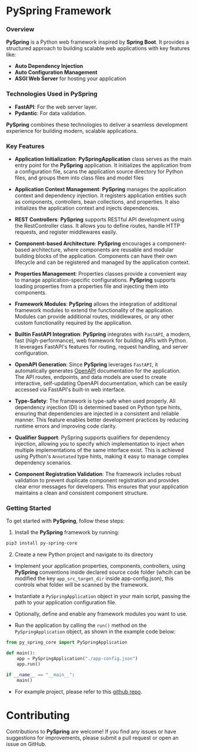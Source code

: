 # **PySpring** Framework


### Overview

**PySpring** is a Python web framework inspired by **Spring Boot**. It provides a structured approach to building scalable web applications with key features like:

- **Auto Dependency Injection**
- **Auto Configuration Management**
- **ASGI Web Server** for hosting your application

### Technologies Used in PySpring

- **FastAPI**: For the web server layer.
- **Pydantic**: For data validation.

**PySpring** combines these technologies to deliver a seamless development experience for building modern, scalable applications.
### Key Features

- **Application Initialization**: **PySpringApplication** class serves as the main entry point for the **PySpring** application. It initializes the application from a configuration file, scans the application source directory for Python files, and groups them into class files and model files

- **Application Context Management**: **PySpring** manages the application context and dependency injection. It registers application entities such as components, controllers, bean collections, and properties. It also initializes the application context and injects dependencies.

- **REST Controllers**: **PySpring** supports RESTful API development using the RestController class. It allows you to define routes, handle HTTP requests, and register middlewares easily.

- **Component-based Architecture**: **PySpring** encourages a component-based architecture, where components are reusable and modular building blocks of the application. Components can have their own lifecycle and can be registered and managed by the application context.

- **Properties Management**: Properties classes provide a convenient way to manage application-specific configurations. **PySpring** supports loading properties from a properties file and injecting them into components.

- **Framework Modules**: **PySpring** allows the integration of additional framework modules to extend the functionality of the application. Modules can provide additional routes, middlewares, or any other custom functionality required by the application.

- **Builtin FastAPI Integration**: **PySpring** integrates with `FastAPI`, a modern, fast (high-performance), web framework for building APIs with Python. It leverages FastAPI's features for routing, request handling, and server configuration.

- **OpenAPI Generation**: Since **PySpring** leverages `FastAPI`, it automatically generates [OpenAPI](https://fastapi.tiangolo.com/features/#based-on-open-standards) documentation for the application. The API routes, endpoints, and data models are used to create interactive, self-updating OpenAPI documentation, which can be easily accessed via FastAPI's built-in web interface.

- **Type-Safety**: The framework is type-safe when used properly. All dependency injection (DI) is determined based on Python type hints, ensuring that dependencies are injected in a consistent and reliable manner. This feature enables better development practices by reducing runtime errors and improving code clarity.

- **Qualifier Support**: PySpring supports qualifiers for dependency injection, allowing you to specify which implementation to inject when multiple implementations of the same interface exist. This is achieved using Python's `Annotated` type hints, making it easy to manage complex dependency scenarios.

- **Component Registration Validation**: The framework includes robust validation to prevent duplicate component registration and provides clear error messages for developers. This ensures that your application maintains a clean and consistent component structure.

### Getting Started
To get started with **PySpring**, follow these steps:

1. Install the **PySpring** framework by running:

```bash
pip3 install py-spring-core
```

2. Create a new Python project and navigate to its directory

-  Implement your application properties, components, controllers, using **PySpring** conventions inside declared source code folder (whcih can be modified the key `app_src_target_dir` inside app-config.json), this controls what folder will be scanned by the framework.

- Instantiate a `PySpringApplication` object in your main script, passing the path to your application configuration file.

- Optionally, define and enable any framework modules you want to use.

- Run the application by calling the `run()` method on the `PySpringApplication` object, as shown in the example code below:

```py
from py_spring_core import PySpringApplication

def main():
    app = PySpringApplication("./app-config.json")
    app.run()

if __name__ == "__main__":
    main()
```

- For example project, please refer to this [github repo](https://github.com/NFUChen/PySpring-Example-Project).

# Contributing

Contributions to **PySpring** are welcome! If you find any issues or have suggestions for improvements, please submit a pull request or open an issue on GitHub.